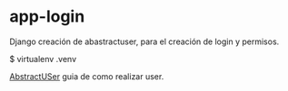 # app-login
Django creación de abastractuser, para el creación de login y permisos.

$ virtualenv .venv


[AbstractUSer](https://www.youtube.com/watch?v=1BeZxMbSZNI&t=1s&ab_channel=Pyplane) guia de como realizar user.